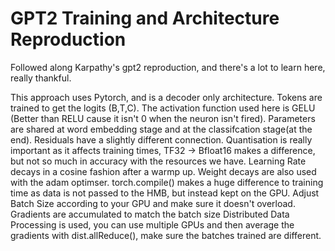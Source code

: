 <h1>GPT2 Training and Architecture Reproduction</h1>

Followed along Karpathy's gpt2 reproduction, and there's a lot to learn here, really thankful. 

This approach uses Pytorch, and is a decoder only architecture. Tokens are trained to get the logits (B,T,C). 
The activation function used here is GELU (Better than RELU cause it isn't 0 when the neuron isn't fired).
Parameters are shared at word embedding stage and at the classifcation stage(at the end).
Residuals have a slightly different connection.
Quantisation is really important as it affects training times, TF32 -> Bfloat16 makes a difference, but not so much in accuracy with the resources we have. 
Learning Rate decays in a cosine fashion after a warmp up. Weight decays are also used with the adam optimser. 
torch.compile() makes a huge difference to training time as data is not passed to the HMB, but instead kept on the GPU.
Adjust Batch Size according to your GPU and make sure it doesn't overload. 
Gradients are accumulated to match the batch size
Distributed Data Processing is used, you can use multiple GPUs and then average the gradients with dist.allReduce(), make sure the batches trained are different.
